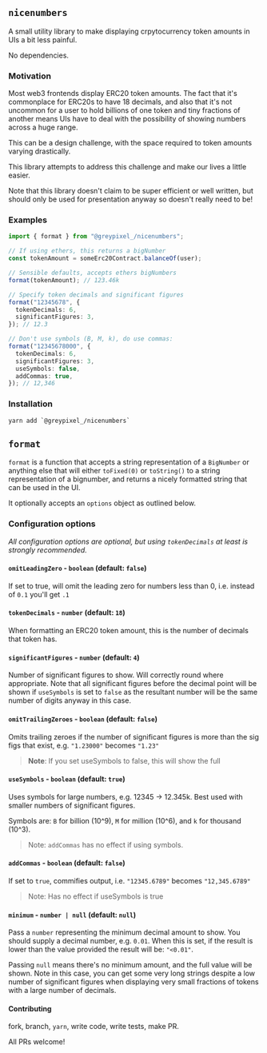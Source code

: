 ## `nicenumbers`

A small utility library to make displaying crpytocurrency token amounts in UIs a bit less painful.

No dependencies.

### Motivation

Most web3 frontends display ERC20 token amounts. The fact that it's commonplace for ERC20s to have 18 decimals, and also that it's not uncommon for a user to hold billions of one token and tiny fractions of another means UIs have to deal with the possibility of showing numbers across a huge range.

This can be a design challenge, with the space required to token amounts varying drastically.

This library attempts to address this challenge and make our lives a little easier.

Note that this library doesn't claim to be super efficient or well written, but should only be used for presentation anyway so doesn't really need to be!

### Examples

```typescript
import { format } from "@greypixel_/nicenumbers";

// If using ethers, this returns a bigNumber
const tokenAmount = someErc20Contract.balanceOf(user);

// Sensible defaults, accepts ethers bigNumbers
format(tokenAmount); // 123.46k

// Specify token decimals and significant figures
format("12345678", {
  tokenDecimals: 6,
  significantFigures: 3,
}); // 12.3

// Don't use symbols (B, M, k), do use commas:
format("12345678000", {
  tokenDecimals: 6,
  significantFigures: 3,
  useSymbols: false,
  addCommas: true,
}); // 12,346
```

### Installation

```
yarn add `@greypixel_/nicenumbers`
```

## `format`

`format` is a function that accepts a string representation of a `BigNumber` or anything else that will either `toFixed(0)` or `toString()` to a string representation of a bignumber, and returns a nicely formatted string that can be used in the UI.

It optionally accepts an `options` object as outlined below.

### Configuration options

_All configuration options are optional, but using `tokenDecimals` at least is strongly recommended._

#### `omitLeadingZero` - `boolean` (default: `false`)

If set to true, will omit the leading zero for numbers less than 0, i.e. instead of `0.1` you'll get `.1`

#### `tokenDecimals` - `number` (default: `18`)

When formatting an ERC20 token amount, this is the number of decimals that token has.

#### `significantFigures` - `number` (default: `4`)

Number of significant figures to show. Will correctly round where appropriate. Note that all significant figures before the decimal point will be shown if `useSymbols` is set to `false` as the resultant number will be the same number of digits anyway in this case.

#### `omitTrailingZeroes` - `boolean` (default: `false`)

Omits trailing zeroes if the number of significant figures is more than the sig figs that exist, e.g. `"1.23000"` becomes `"1.23"`

> **Note**: If you set useSymbols to false, this will show the full

#### `useSymbols` - `boolean` (default: `true`)

Uses symbols for large numbers, e.g. 12345 -> 12.345k. Best used with smaller numbers of significant figures.

Symbols are: `B` for billion (10^9), `M` for million (10^6), and `k` for thousand (10^3).

> Note: `addCommas` has no effect if using symbols.

#### `addCommas` - `boolean` (default: `false`)

If set to `true`, commifies output, i.e. `"12345.6789"` becomes `"12,345.6789"`

> Note: Has no effect if useSymbols is true

#### `minimum` - `number | null` (default: `null`)

Pass a `number` representing the minimum decimal amount to show. You should supply a decimal number, e.g. `0.01`. When this is set, if the result is lower than the value provided the result will be: `"<0.01"`.

Passing `null` means there's no minimum amount, and the full value will be shown. Note in this case, you can get some very long strings despite a low number of significant figures when displaying very small fractions of tokens with a large number of decimals.

#### Contributing

fork, branch, `yarn`, write code, write tests, make PR.

All PRs welcome!
